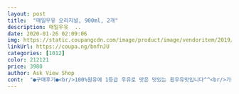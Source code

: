 ```yaml
---
layout: post 
title:  "매일우유 오리지널, 900ml, 2개" 
description: 매일우유  ..
date: 2020-01-26 02:09:06 
img: https://static.coupangcdn.com/image/product/image/vendoritem/2019/08/02/4485890895/50d02946-26aa-486f-bc57-ec26c4d41230.jpg 
linkUrl: https://coupa.ng/bnfnJU 
categories: [1012] 
color: 212121 
price: 3980 
author: Ask View Shop 
cont:  "●구매후기●<br/>100%원유에 1등급 우유로 맛은 맛있는 흰우유맛입니다^^<br/>가격은 마트에서 3,500~4,0000원 사이에 구매했으니<br/>그 가격으로도 괜찮아요.<br/><br/>그래서 거의 매일 우유와 달걀은 저의집 식탁에 매일 오르는 메뉴입니다<br/>그래서 뚜껑이 있는 제품으로 적극추천합니다<br/>그래서 우유를 자주사는데 우유가 딱 떨어지는 바람에 바로 사와서 줘야되어서  급하게 주문했습니다<br/>늘 주부는 가족의 건강을 매일 챙기는 것이 마음이지요<br/>대체적으로 여유있게 2개짜리로 주문을 해요.<br/><br/>더 편하고 좋네요<br/>또 가장중요한 기간입니다<br/>뚜껑을 여는순간 부터 신선함을 유지하며 보관해야하는데 뚜껑이 없으면  열려있는 입구로 세균이 많이 들어 가서 번식 위험도 있고 냉장고 보관할 때 냉장고에 있는 냄새가 우유로 들어가서 먹을때 매우 기분이 좋지않습니다<br/>뚜껑이 있어서 보관하기도 좋고<br/>맛도 담백하고 깔끔해서 좋고요.<br/><br/>매일 우유는 처음 주문했는데 날짜 좋습니다<br/>매일우유 오리지널이 보통 4280원 하는데<br/>벌써 다 먹어가서 또 구매해야겠어요^^<br/>보통 받아보면 유통기한도 괜찮아서요.<br/><br/>상세설명보니 냉장고 냄새도 막아주고 밀폐력도 더 좋네요<br/>슈퍼서 직접보고 사는것이 아니라 유통기한을 보지못하므로 사기 꺼려지는데 유통기한이 긴것이 와서 우유로써 따져봐야될것은 만점이라 더욱 추천합니다<br/>아들이 우유 킬러라 정말 우유가 금방금방 사라져서<br/>알고나니 더 좋아보이네요<br/>요 후레쉬캡이 맘에 들어서 요거에 자꾸 손이 가더라구요<br/>우유가 좀 있을 때는 가격 보며 1개씩 주문하기도 하는데<br/>우유는 마시는것 외에 다른 많은 요리에 쓰이기도 하고 쿠키나 빵등 에 넣어 굽고 달걀말이 밀크카레등등 다양한 요리에 쓰여 꼭 필요한 재료 중 하나 입니다<br/>우유맛도 좋고 밀폐력도 좋으니 한동안 잘 구매할듯합니다<br/>원래 로켓배송가격보다 마트가 저렴했는데<br/>유통기한 1월 20 일<br/>유통기한 여유있게 신선하게 잘 받았어요~<br/>이런면에서 뚜껑이 있는 제품으로 매일 우유는 적극추천합니다<br/>이렇게 다양하게 쓰이는 우유는 신선함을 유지하는데 신경을 많이 써서 보관해야하는데 그중에서 가장 중요한 것이 밀폐입니다<br/>이번에 천원쿠폰 떳길래 구매해봤어요<br/>이번에는 즉시 할인가로 좀 더 저렴한 가격이라 마침 집에 우유도 하나도 없어서 냉큼 주문했어요.<br/><br/>저는 크림카레를 자주하는데 크림카레에 넣어보니 좋습니다<br/>참 버릴때는 뚜껑이랑 분리배출해주셔야해요~<br/>최근 쿠팡 로켓프레시에서 꾸준히 재주문 하고 있는 우유예요~<br/>크림스파게티, 와플,오므라이스 달걀에도 조금 섞어 하면 매우 부드럽고 좋습니다<br/>크림카레는 모든 재료를 믹서로 갈고 마지막에 우유를 넣기 때문에 우유가 신선해야합니다<br/>포장은 겨울이지만 얼음팩해서 뽁뽁이 까지  꼼꼼히 잘 배송 되었습니다<br/>항상 구매하는 건데 요렇게 로켓프레시로 받아보니<br/>항상 마트에서 구매해먹던 우유예요<br/>항상 쿠폰적용해주심 좋겠어요<br/>후레쉬캡이 전 그냥 왠지 좋아보여 구입했었는데<br/>" 
---
```

